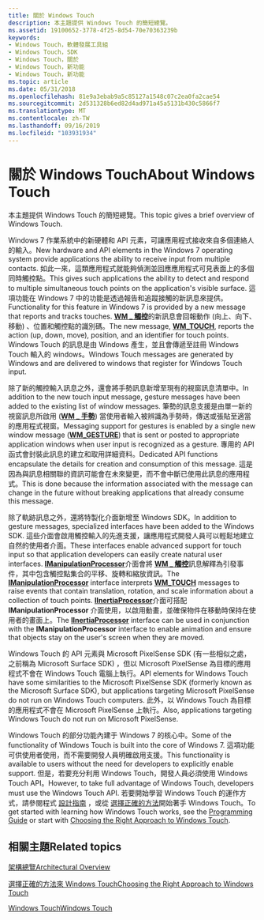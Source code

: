 ```yaml
---
title: 關於 Windows Touch
description: 本主題提供 Windows Touch 的簡短總覽。
ms.assetid: 19100652-3778-4f25-8d54-70e70363239b
keywords:
- Windows Touch，軟體發展工具組
- Windows Touch，SDK
- Windows Touch，關於
- Windows Touch，新功能
- Windows Touch，新功能
ms.topic: article
ms.date: 05/31/2018
ms.openlocfilehash: 81e9a3ebab9a5c85127a1548c07c2ea0fa2cae54
ms.sourcegitcommit: 2d531328b6ed82d4ad971a45a5131b430c5866f7
ms.translationtype: MT
ms.contentlocale: zh-TW
ms.lasthandoff: 09/16/2019
ms.locfileid: "103931934"
---
```

# <a name="about-windows-touch"></a><span data-ttu-id="ba677-108">關於 Windows Touch</span><span class="sxs-lookup"><span data-stu-id="ba677-108">About Windows Touch</span></span>

<span data-ttu-id="ba677-109">本主題提供 Windows Touch 的簡短總覽。</span><span class="sxs-lookup"><span data-stu-id="ba677-109">This topic gives a brief overview of Windows Touch.</span></span>

<span data-ttu-id="ba677-110">Windows 7 作業系統中的新硬體和 API 元素，可讓應用程式接收來自多個連絡人的輸入。</span><span class="sxs-lookup"><span data-stu-id="ba677-110">New hardware and API elements in the Windows 7 operating system provide applications the ability to receive input from multiple contacts.</span></span> <span data-ttu-id="ba677-111">如此一來，這類應用程式就能夠偵測並回應應用程式可見表面上的多個同時觸控點。</span><span class="sxs-lookup"><span data-stu-id="ba677-111">This gives such applications the ability to detect and respond to multiple simultaneous touch points on the application's visible surface.</span></span> <span data-ttu-id="ba677-112">這項功能在 Windows 7 中的功能是透過報告和追蹤接觸的新訊息來提供。</span><span class="sxs-lookup"><span data-stu-id="ba677-112">Functionality for this feature in Windows 7 is provided by a new message that reports and tracks touches.</span></span> <span data-ttu-id="ba677-113">[**WM \_ 觸控**](wm-touchdown.md)的新訊息會回報動作 (向上、向下、移動) 、位置和觸控點的識別碼。</span><span class="sxs-lookup"><span data-stu-id="ba677-113">The new message, [**WM\_TOUCH**](wm-touchdown.md), reports the action (up, down, move), position, and an identifier for touch points.</span></span> <span data-ttu-id="ba677-114">Windows Touch 的訊息是由 Windows 產生，並且會傳遞至註冊 Windows Touch 輸入的 windows。</span><span class="sxs-lookup"><span data-stu-id="ba677-114">Windows Touch messages are generated by Windows and are delivered to windows that register for Windows Touch input.</span></span>

<span data-ttu-id="ba677-115">除了新的觸控輸入訊息之外，還會將手勢訊息新增至現有的視窗訊息清單中。</span><span class="sxs-lookup"><span data-stu-id="ba677-115">In addition to the new touch input message, gesture messages have been added to the existing list of window messages.</span></span> <span data-ttu-id="ba677-116">筆勢的訊息支援是由單一新的視窗訊息所啟用 ([**WM \_ 手勢**](wm-gesture.md)) 當使用者輸入被辨識為手勢時，傳送或張貼至適當的應用程式視窗。</span><span class="sxs-lookup"><span data-stu-id="ba677-116">Messaging support for gestures is enabled by a single new window message ([**WM\_GESTURE**](wm-gesture.md)) that is sent or posted to appropriate application windows when user input is recognized as a gesture.</span></span> <span data-ttu-id="ba677-117">專用的 API 函式會封裝此訊息的建立和取用詳細資料。</span><span class="sxs-lookup"><span data-stu-id="ba677-117">Dedicated API functions encapsulate the details for creation and consumption of this message.</span></span> <span data-ttu-id="ba677-118">這是因為與訊息相關聯的資訊可能會在未來變更，而不會中斷已使用此訊息的應用程式。</span><span class="sxs-lookup"><span data-stu-id="ba677-118">This is done because the information associated with the message can change in the future without breaking applications that already consume this message.</span></span>

<span data-ttu-id="ba677-119">除了軌跡訊息之外，還將特製化介面新增至 Windows SDK。</span><span class="sxs-lookup"><span data-stu-id="ba677-119">In addition to gesture messages, specialized interfaces have been added to the Windows SDK.</span></span> <span data-ttu-id="ba677-120">這些介面會啟用觸控輸入的先進支援，讓應用程式開發人員可以輕鬆地建立自然的使用者介面。</span><span class="sxs-lookup"><span data-stu-id="ba677-120">These interfaces enable advanced support for touch input so that application developers can easily create natural user interfaces.</span></span> <span data-ttu-id="ba677-121">[**IManipulationProcessor**](/windows/desktop/api/manipulations/nn-manipulations-imanipulationprocessor)介面會將 [**WM \_ 觸控**](wm-touchdown.md)訊息解釋為引發事件，其中包含觸控點集合的平移、旋轉和縮放資訊。</span><span class="sxs-lookup"><span data-stu-id="ba677-121">The [**IManipulationProcessor**](/windows/desktop/api/manipulations/nn-manipulations-imanipulationprocessor) interface interprets [**WM\_TOUCH**](wm-touchdown.md) messages to raise events that contain translation, rotation, and scale information about a collection of touch points.</span></span> <span data-ttu-id="ba677-122">[**IInertiaProcessor**](/windows/desktop/api/manipulations/nn-manipulations-iinertiaprocessor)介面可搭配 **IManipulationProcessor** 介面使用，以啟用動畫，並確保物件在移動時保持在使用者的畫面上。</span><span class="sxs-lookup"><span data-stu-id="ba677-122">The [**IInertiaProcessor**](/windows/desktop/api/manipulations/nn-manipulations-iinertiaprocessor) interface can be used in conjunction with the **IManipulationProcessor** interface to enable animation and ensure that objects stay on the user's screen when they are moved.</span></span>

<span data-ttu-id="ba677-123">Windows Touch 的 API 元素與 Microsoft PixelSense SDK (有一些相似之處，之前稱為 Microsoft Surface SDK) ，但以 Microsoft PixelSense 為目標的應用程式不會在 Windows Touch 電腦上執行。</span><span class="sxs-lookup"><span data-stu-id="ba677-123">API elements for Windows Touch have some similarities to the Microsoft PixelSense SDK (formerly known as the Microsoft Surface SDK), but applications targeting Microsoft PixelSense do not run on Windows Touch computers.</span></span> <span data-ttu-id="ba677-124">此外，以 Windows Touch 為目標的應用程式不會在 Microsoft PixelSense 上執行。</span><span class="sxs-lookup"><span data-stu-id="ba677-124">Also, applications targeting Windows Touch do not run on Microsoft PixelSense.</span></span>

<span data-ttu-id="ba677-125">Windows Touch 的部分功能內建于 Windows 7 的核心中。</span><span class="sxs-lookup"><span data-stu-id="ba677-125">Some of the functionality of Windows Touch is built into the core of Windows 7.</span></span> <span data-ttu-id="ba677-126">這項功能可供使用者使用，而不需要開發人員明確啟用支援。</span><span class="sxs-lookup"><span data-stu-id="ba677-126">This functionality is available to users without the need for developers to explicitly enable support.</span></span> <span data-ttu-id="ba677-127">但是，若要充分利用 Windows Touch，開發人員必須使用 Windows Touch API。</span><span class="sxs-lookup"><span data-stu-id="ba677-127">However, to take full advantage of Windows Touch, developers must use the Windows Touch API.</span></span> <span data-ttu-id="ba677-128">若要開始學習 Windows Touch 的運作方式，請參閱程式 [設計指南](programming-guide.md) ，或從 [選擇正確的方法](choosing-the-right-approach-to-windows-touch.md)開始著手 Windows Touch。</span><span class="sxs-lookup"><span data-stu-id="ba677-128">To get started with learning how Windows Touch works, see the [Programming Guide](programming-guide.md) or start with [Choosing the Right Approach to Windows Touch](choosing-the-right-approach-to-windows-touch.md).</span></span>

## <a name="related-topics"></a><span data-ttu-id="ba677-129">相關主題</span><span class="sxs-lookup"><span data-stu-id="ba677-129">Related topics</span></span>

<dl> <dt>

[<span data-ttu-id="ba677-130">架構總覽</span><span class="sxs-lookup"><span data-stu-id="ba677-130">Architectural Overview</span></span>](architectural-overview.md)
</dt> <dt>

[<span data-ttu-id="ba677-131">選擇正確的方法來 Windows Touch</span><span class="sxs-lookup"><span data-stu-id="ba677-131">Choosing the Right Approach to Windows Touch</span></span>](choosing-the-right-approach-to-windows-touch.md)
</dt> <dt>

[<span data-ttu-id="ba677-132">Windows Touch</span><span class="sxs-lookup"><span data-stu-id="ba677-132">Windows Touch</span></span>](windows-touch-portal.md)
</dt> </dl>

 

 




